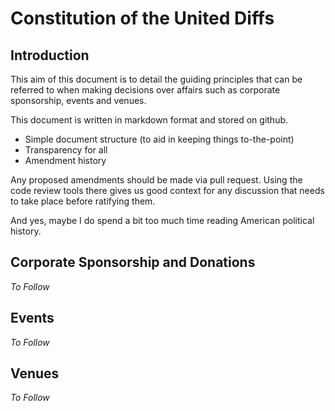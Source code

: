 Constitution of the United Diffs
================================

Introduction
------------

This aim of this document is to detail the guiding principles that can be
referred to when making decisions over affairs such as corporate sponsorship,
events and venues.

This document is written in markdown format and stored on github.

- Simple document structure (to aid in keeping things to-the-point)
- Transparency for all
- Amendment history

Any proposed amendments should be made via pull request. Using the code review
tools there gives us good context for any discussion that needs to take place
before ratifying them.

And yes, maybe I do spend a bit too much time reading American political
history.

Corporate Sponsorship and Donations
-----------------------------------

*To Follow*

Events
------

*To Follow*

Venues
------

*To Follow*
